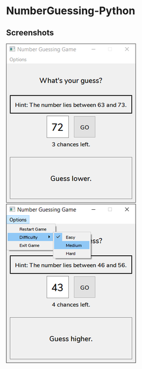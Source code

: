 # NumberGuessing-Python

## Screenshots
<img src="screenshots/img1.png"/>
<img src="screenshots/img2.png"/>
